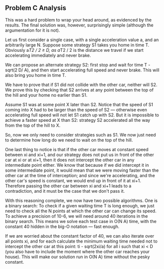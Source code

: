 Problem C Analysis
---

This was a hard problem to wrap your head around, as evidenced by the results. The final solution was, however, surprisingly simple (although the argumentation for it is not).

Let us first consider a single case, with a single acceleration value a, and an arbitrarily large N. Suppose some strategy S1 takes you home in time T. Obviously a*T2 / 2 ≥ D, as a*T2 / 2 is the distance we travel if we start accelerating immediately and never brake.

We can propose an alternate strategy S2: first stop and wait for time T - sqrt(2 D/ A), and then start accelerating full speed and never brake. This will also bring you home in time T.

We have to prove that if S1 did not collide with the other car, neither will S2. We prove this by checking that S2 arrives at any point between the top of the hill and your home no earlier than S1.

Assume S1 was at some point X later than S2. Notice that the speed of S1 coming into X had to be larger than the speed of S2 — otherwise even accelerating full speed will not let S1 catch up with S2. But it is impossible to achieve a faster speed at X than S2: strategy S2 accelerated all the way from the top of the hill to X.

So, now we only need to consider strategies such as S1. We now just need to determine how long do we need to wait on the top of the hill.

One last thing to notice is that if the other car moves at constant speed between xi and xi+1, and our strategy does not put us in front of the other car at xi or at xi+1, then it does not intercept the other car in any intermediate point either. We know that because if we did intercept it in some intermediate point, it would mean that we were moving faster than the other car at the time of interception; and since we're accelerating, and the other car's speed is constant, we would end up in front of it at xi+1. Therefore passing the other car between xi and xi+1 leads to a contradiction, and it must be the case that we don't pass it.

With this reasoning complete, we now have two possible algorithms. One is a binary search: To check if a given waiting time T is long enough, we just need to check all the N points at which the other car can change its speed. To achieve a precision of 10-6, we will need around 40 iterations in the binary search. This means we solve each test case in O(N A) time, with the constant 40 hidden in the big-O notation — fast enough.

If we are worried about the constant factor of 40, we can also iterate over all points xi, and for each calculate the minimum waiting time needed not to intercept the other car at this point: ti - sqrt(2xi/a) for all i such that xi < D (you also have to include the moment where the other car reaches your house). This will make our solution run in O(N A) time without the pesky constant.

